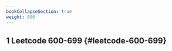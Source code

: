 ```yaml
---
bookCollapseSection: true
weight: 600
---
```


## <span class="section-num">1</span> Leetcode 600-699 {#leetcode-600-699}
